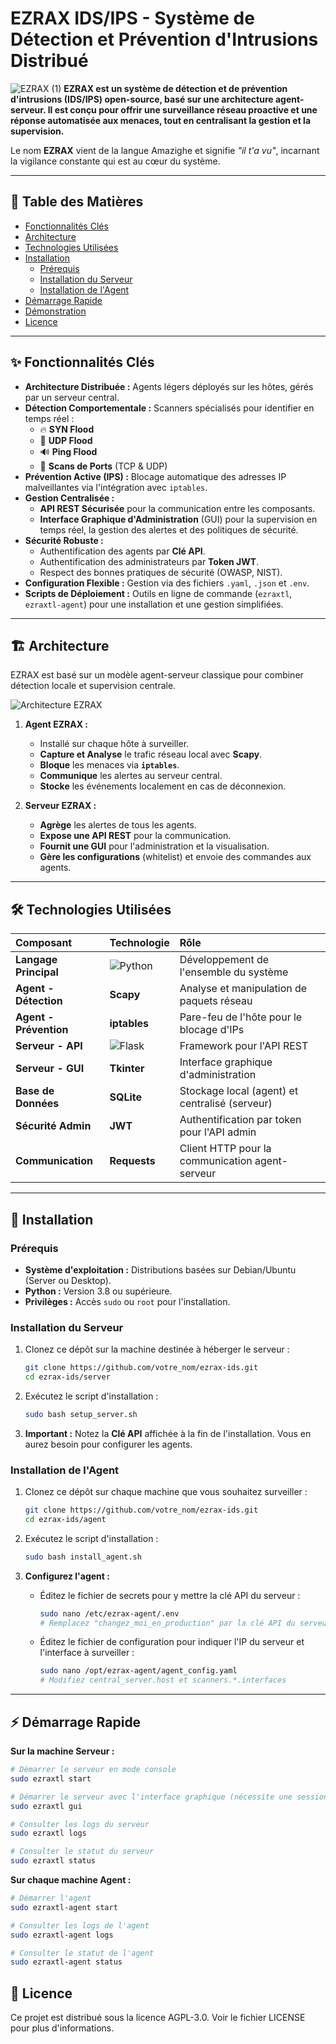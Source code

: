 # EZRAX IDS/IPS - Système de Détection et Prévention d'Intrusions Distribué
![EZRAX (1)](https://github.com/user-attachments/assets/1a321353-8d55-4607-b966-8008cabdd5a5)
**EZRAX est un système de détection et de prévention d'intrusions (IDS/IPS) open-source, basé sur une architecture agent-serveur. Il est conçu pour offrir une surveillance réseau proactive et une réponse automatisée aux menaces, tout en centralisant la gestion et la supervision.**

Le nom **EZRAX** vient de la langue Amazighe et signifie *"il t'a vu"*, incarnant la vigilance constante qui est au cœur du système.

---

## 📜 Table des Matières

- [Fonctionnalités Clés](#-fonctionnalités-clés)
- [Architecture](#-architecture)
- [Technologies Utilisées](#-technologies-utilisées)
- [Installation](#-installation)
  - [Prérequis](#prérequis)
  - [Installation du Serveur](#installation-du-serveur)
  - [Installation de l'Agent](#installation-de-l-agent)
- [Démarrage Rapide](#-démarrage-rapide)
- [Démonstration](#-démonstration)
- [Licence](#-licence)

---

## ✨ Fonctionnalités Clés

- **Architecture Distribuée :** Agents légers déployés sur les hôtes, gérés par un serveur central.
- **Détection Comportementale :** Scanners spécialisés pour identifier en temps réel :
  - 🔥 **SYN Flood**
  - 🌊 **UDP Flood**
  - 🔊 **Ping Flood**
  - 🚪 **Scans de Ports** (TCP & UDP)
- **Prévention Active (IPS) :** Blocage automatique des adresses IP malveillantes via l'intégration avec `iptables`.
- **Gestion Centralisée :**
  - **API REST Sécurisée** pour la communication entre les composants.
  - **Interface Graphique d'Administration** (GUI) pour la supervision en temps réel, la gestion des alertes et des politiques de sécurité.
- **Sécurité Robuste :**
  - Authentification des agents par **Clé API**.
  - Authentification des administrateurs par **Token JWT**.
  - Respect des bonnes pratiques de sécurité (OWASP, NIST).
- **Configuration Flexible :** Gestion via des fichiers `.yaml`, `.json` et `.env`.
- **Scripts de Déploiement :** Outils en ligne de commande (`ezraxtl`, `ezraxtl-agent`) pour une installation et une gestion simplifiées.

---

## 🏗️ Architecture

EZRAX est basé sur un modèle agent-serveur classique pour combiner détection locale et supervision centrale.

![Architecture EZRAX](chemin/vers/votre/diagramme_architecture.png) <!-- Remplacez par le chemin de votre diagramme d'architecture -->

1.  **Agent EZRAX :**
    - Installé sur chaque hôte à surveiller.
    - **Capture et Analyse** le trafic réseau local avec **Scapy**.
    - **Bloque** les menaces via **`iptables`**.
    - **Communique** les alertes au serveur central.
    - **Stocke** les événements localement en cas de déconnexion.

2.  **Serveur EZRAX :**
    - **Agrège** les alertes de tous les agents.
    - **Expose une API REST** pour la communication.
    - **Fournit une GUI** pour l'administration et la visualisation.
    - **Gère les configurations** (whitelist) et envoie des commandes aux agents.

---

## 🛠️ Technologies Utilisées

| Composant | Technologie | Rôle |
| :--- | :--- | :--- |
| **Langage Principal** | ![Python](https://img.shields.io/badge/Python-3776AB?style=for-the-badge&logo=python&logoColor=white) | Développement de l'ensemble du système |
| **Agent - Détection** | **Scapy** | Analyse et manipulation de paquets réseau |
| **Agent - Prévention**| **iptables** | Pare-feu de l'hôte pour le blocage d'IPs |
| **Serveur - API** | ![Flask](https://img.shields.io/badge/Flask-000000?style=for-the-badge&logo=flask&logoColor=white) | Framework pour l'API REST |
| **Serveur - GUI** | **Tkinter** | Interface graphique d'administration |
| **Base de Données** | **SQLite** | Stockage local (agent) et centralisé (serveur) |
| **Sécurité Admin** | **JWT** | Authentification par token pour l'API admin |
| **Communication** | **Requests** | Client HTTP pour la communication agent-serveur |

---

## 🚀 Installation

### Prérequis

- **Système d'exploitation :** Distributions basées sur Debian/Ubuntu (Server ou Desktop).
- **Python :** Version 3.8 ou supérieure.
- **Privilèges :** Accès `sudo` ou `root` pour l'installation.

### Installation du Serveur

1.  Clonez ce dépôt sur la machine destinée à héberger le serveur :
    ```bash
    git clone https://github.com/votre_nom/ezrax-ids.git
    cd ezrax-ids/server
    ```

2.  Exécutez le script d'installation :
    ```bash
    sudo bash setup_server.sh
    ```
3.  **Important :** Notez la **Clé API** affichée à la fin de l'installation. Vous en aurez besoin pour configurer les agents.

### Installation de l'Agent

1.  Clonez ce dépôt sur chaque machine que vous souhaitez surveiller :
    ```bash
    git clone https://github.com/votre_nom/ezrax-ids.git
    cd ezrax-ids/agent
    ```

2.  Exécutez le script d'installation :
    ```bash
    sudo bash install_agent.sh
    ```

3.  **Configurez l'agent :**
    - Éditez le fichier de secrets pour y mettre la clé API du serveur :
      ```bash
      sudo nano /etc/ezrax-agent/.env
      # Remplacez "changez_moi_en_production" par la clé API du serveur.
      ```
    - Éditez le fichier de configuration pour indiquer l'IP du serveur et l'interface à surveiller :
      ```bash
      sudo nano /opt/ezrax-agent/agent_config.yaml
      # Modifiez central_server.host et scanners.*.interfaces
      ```

---

## ⚡ Démarrage Rapide

**Sur la machine Serveur :**

```bash
# Démarrer le serveur en mode console
sudo ezraxtl start

# Démarrer le serveur avec l'interface graphique (nécessite une session X11)
sudo ezraxtl gui

# Consulter les logs du serveur
sudo ezraxtl logs

# Consulter le statut du serveur
sudo ezraxtl status
```

**Sur chaque machine Agent :**
```bash
# Démarrer l'agent
sudo ezraxtl-agent start

# Consulter les logs de l'agent
sudo ezraxtl-agent logs

# Consulter le statut de l'agent
sudo ezraxtl-agent status
```
## 📄 Licence
Ce projet est distribué sous la licence AGPL-3.0. Voir le fichier LICENSE pour plus d'informations.

